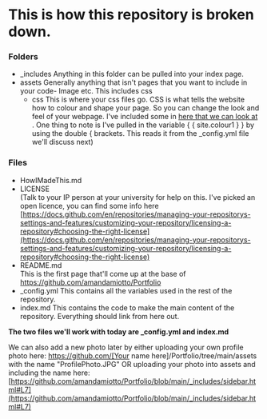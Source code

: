 # This is how this repository is broken down.

### Folders
- _includes
  Anything in this folder can be pulled into your index page. 
- assets
    Generally anything that isn't pages that you want to include in your code- Image etc. This includes css
    - css
    This is where your css files go. CSS is what tells the website how to colour and shape your page. So you can change the look and feel of your webpage. I've included some in [here that we can look at](https://github.com/amandamiotto/Portfolio/blob/main/assets/css/sidebar_resume.css#L12) .
        One thing to note is I've pulled in the variable { { site.colour1 } } by using the double { brackets. This reads it from the _config.yml file we'll discuss next)


### Files

- HowIMadeThis.md
- LICENSE  
    (Talk to your IP person at your university for help on this. I've picked an open licence, you can find some info here [https://docs.github.com/en/repositories/managing-your-repositorys-settings-and-features/customizing-your-repository/licensing-a-repository#choosing-the-right-license](https://docs.github.com/en/repositories/managing-your-repositorys-settings-and-features/customizing-your-repository/licensing-a-repository#choosing-the-right-license)
- README.md  
    This is the first page that'll come up at the base of https://github.com/amandamiotto/Portfolio
- _config.yml
    This contains all the variables used in the rest of the repository.
- index.md
    This contains the code to make the main content of the repository. Everything should link from here out.


**The two files we'll work with today are _config.yml and index.md** 

We can also add a new photo later by either uploading your own profile photo here: https://github.com/[Your name here]/Portfolio/tree/main/assets with the name "ProfilePhoto.JPG" OR uploading your photo into assets and including the name here: [https://github.com/amandamiotto/Portfolio/blob/main/_includes/sidebar.html#L7](https://github.com/amandamiotto/Portfolio/blob/main/_includes/sidebar.html#L7)


